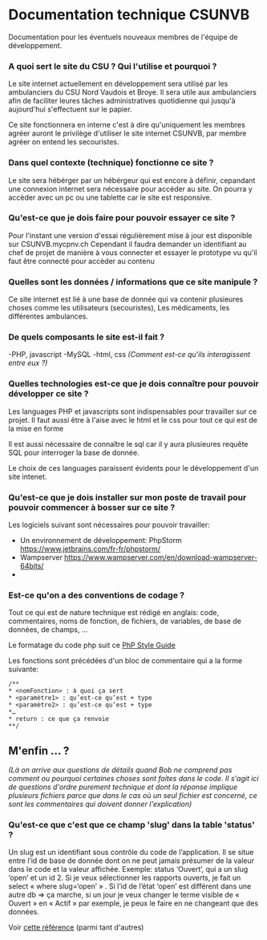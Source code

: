 # Documentation technique CSUNVB

Documentation pour les éventuels nouveaux membres de l'équipe de développement. 

### A quoi sert le site du CSU ? Qui l'utilise et pourquoi ?

Le site internet actuellement en développement sera utilisé par les ambulanciers du CSU Nord Vaudois et Broye.
Il sera utile aux ambulanciers afin de faciliter leures tâches administratives quotidienne qui jusqu'à aujourd'hui s'effectuent sur le papier.

Ce site fonctionnera en interne c'est à dire qu'uniquement les membres agréer auront le privilège d'utiliser le site internet CSUNVB, par membre agréer on entend les secouristes.

### Dans quel contexte (technique) fonctionne ce site ?

Le site sera hébérger par un hébérgeur qui est encore à définir, cepandant une connexion internet sera nécessaire pour accèder au site. On pourra y accèder avec un pc ou une tablette car le site est responsive.
### Qu'est-ce que je dois faire pour pouvoir essayer ce site ?

Pour l'instant une version d'essai régulièrement mise à jour est disponible sur CSUNVB.mycpnv.ch
Cependant il faudra demander un identifiant au chef de projet de manière à vous connecter et essayer le prototype vu qu'il faut être connecté pour accèder au contenu

### Quelles sont les données / informations que ce site manipule ?

Ce site internet est lié à une base de donnée qui va contenir plusieures choses comme les utilisateurs (secouristes), Les médicaments, les différentes ambulances.

### De quels composants le site est-il fait ? 

-PHP, javascript
-MySQL
-html, css
_(Comment est-ce qu'ils interagissent entre eux ?)_

### Quelles technologies est-ce que je dois connaître pour pouvoir développer ce site ? 

Les languages PHP et javascripts sont indispensables pour travailler sur ce projet.
Il faut aussi être à l'aise avec le html et le css pour tout ce qui est de la mise en forme

Il est aussi nécessaire de connaître le sql car il y aura plusieures requête SQL pour interroger la base de donnée.

Le choix de ces languages paraissent évidents pour le développement d'un site intenet.

### Qu'est-ce que je dois installer sur mon poste de travail pour pouvoir commencer à bosser sur ce site ?
Les logiciels suivant sont nécessaires pour pouvoir travailler:

- Un environnement de développement: PhpStorm https://www.jetbrains.com/fr-fr/phpstorm/
- Wampserver https://www.wampserver.com/en/download-wampserver-64bits/
- 

### Est-ce qu'on a des conventions de codage ?

Tout ce qui est de nature technique est rédigé en anglais: code, commentaires, noms de fonction, de fichiers, de variables, de base de données, de champs, ...

Le formatage du code php suit ce [PhP Style Guide](https://gist.github.com/ryansechrest/8138375)

Les fonctions sont précédées d'un bloc de commentaire qui a la forme suivante:

```
/**
* <nomFonction> : à quoi ça sert
* <paramètre1> : qu’est-ce qu’est + type
* <paramètre2> : qu’est-ce qu’est + type
*…
* return : ce que ça renvoie
**/
```

## M'enfin ... ?

_(Là on arrive aux questions de détails quand Bob ne comprend pas comment ou pourquoi certaines choses sont faites dans le code.
Il s'agit ici de questions d'ordre purement technique et dont la réponse implique plusieurs fichiers parce que dans le cas où un seul fichier est concerné, ce sont les commentaires qui doivent donner l'explication)_

### Qu'est-ce que c'est que ce champ 'slug' dans la table 'status' ?

Un slug est un identifiant sous contrôle du code de l’application. Il se situe entre l’id de base de donnée dont on ne peut jamais présumer de la valeur dans le code et la valeur affichée. Exemple: status ‘Ouvert’, qui a un slug ‘open’ et un id 2. Si je veux sélectionner les rapports ouverts, je fait un select « where slug=‘open’ » . Si l’id de l’état ‘open’ est différent dans une autre db => ça marche, si un jour je veux changer le terme visible de « Ouvert » en « Actif » par exemple, je peux le faire en ne changeant que des données. 

Voir [cette référence](https://medium.com/dailyjs/web-developer-playbook-slug-a6dcbe06c284) (parmi tant d'autres)


